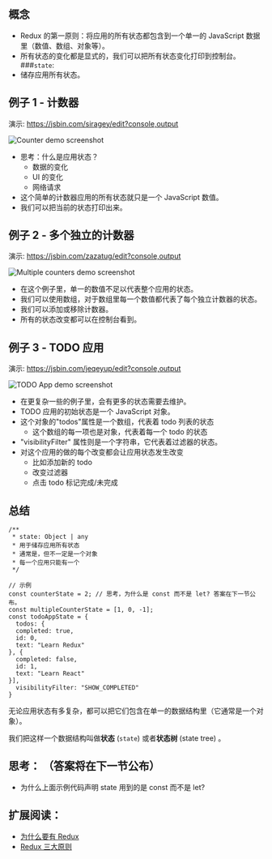 ## 概念
- Redux 的第一原则：将应用的所有状态都包含到一个单一的 JavaScript 数据里（数值、数组、对象等）。
- 所有状态的变化都是显式的，我们可以把所有状态变化打印到控制台。
###`state`:
- 储存应用所有状态。

## 例子 1 - 计数器
演示: https://jsbin.com/siragey/edit?console,output

![Counter demo screenshot]()

- 思考：什么是应用状态？
  - 数据的变化
  - UI 的变化
  - 网络请求
- 这个简单的计数器应用的所有状态就只是一个 JavaScript 数值。
- 我们可以把当前的状态打印出来。

## 例子 2 - 多个独立的计数器
演示: https://jsbin.com/zazatug/edit?console,output

![Multiple counters demo screenshot]()

- 在这个例子里，单一的数值不足以代表整个应用的状态。
- 我们可以使用数组，对于数组里每一个数值都代表了每个独立计数器的状态。
- 我们可以添加或移除计数器。
- 所有的状态改变都可以在控制台看到。

## 例子 3 - TODO 应用
演示: https://jsbin.com/jeqeyup/edit?console,output

![TODO App demo screenshot]()

- 在更复杂一些的例子里，会有更多的状态需要去维护。
- TODO 应用的初始状态是一个 JavaScript 对象。
- 这个对象的"todos"属性是一个数组，代表着 todo 列表的状态
  - 这个数组的每一项也是对象，代表着每一个 todo 的状态
- "visibilityFilter" 属性则是一个字符串，它代表着过滤器的状态。
- 对这个应用的做的每个改变都会让应用状态发生改变
  - 比如添加新的 todo
  - 改变过滤器
  - 点击 todo 标记完成/未完成

## 总结
```
/**
 * state: Object | any
 * 用于储存应用所有状态
 * 通常是，但不一定是一个对象
 * 每一个应用只能有一个
 */
 
// 示例
const counterState = 2; // 思考，为什么是 const 而不是 let? 答案在下一节公布。
const multipleCounterState = [1, 0, -1];
const todoAppState = {
  todos: {
  completed: true,
  id: 0,
  text: "Learn Redux"
}, {
  completed: false,
  id: 1,
  text: "Learn React"
}],
  visibilityFilter: "SHOW_COMPLETED"
}
```

无论应用状态有多复杂，都可以把它们包含在单一的数据结构里（它通常是一个对象）。

我们把这样一个数据结构叫做**状态** (`state`) 或者**状态树** (state tree) 。

## 思考： （答案将在下一节公布）
- 为什么上面示例代码声明 state 用到的是 const 而不是 let? 

## 扩展阅读：
- [为什么要有 Redux](http://cn.redux.js.org/docs/introduction/Motivation.html)
- [Redux 三大原则](http://cn.redux.js.org/docs/introduction/ThreePrinciples.html)